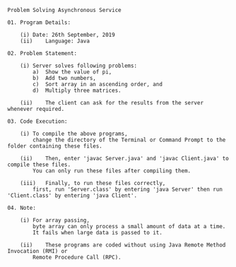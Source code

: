 
	Problem Solving Asynchronous Service

	01.	Program Details:

		(i)	Date: 26th September, 2019
		(ii)	Language: Java

	02.	Problem Statement:

		(i)	Server solves following problems:
			a)	Show the value of pi,
			b)	Add two numbers,
			c)	Sort array in an ascending order, and
			d)	Multiply three matrices.

		(ii)	The client can ask for the results from the server whenever required.

	03.	Code Execution:

		(i)	To compile the above programs,
			change the directory of the Terminal or Command Prompt to the folder containing these files.

		(ii)	Then, enter 'javac Server.java' and 'javac Client.java' to compile these files.
			You can only run these files after compiling them.

		(iii)	Finally, to run these files correctly,
			first, run 'Server.class' by entering 'java Server' then run 'Client.class' by entering 'java Client'.

	04.	Note:

		(i)	For array passing,
			byte array can only process a small amount of data at a time.
			It fails when large data is passed to it.

		(ii)	These programs are coded without using Java Remote Method Invocation (RMI) or
			Remote Procedure Call (RPC).
